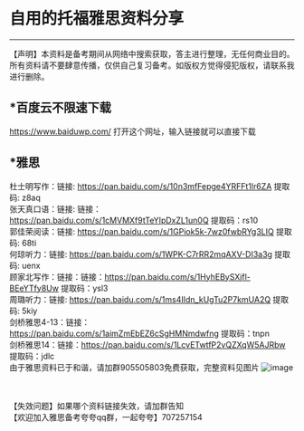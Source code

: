 
# 自用的托福雅思资料分享
-------------
 【声明】本资料是备考期间从网络中搜索获取，答主进行整理，无任何商业目的。所有资料请不要肆意传播，仅供自己复习备考。如版权方觉得侵犯版权，请联系我进行删除。
<!---->
## *百度云不限速下载
https://www.baiduwp.com/   打开这个网址，输入链接就可以直接下载 </br>

## *雅思
杜士明写作：链接: https://pan.baidu.com/s/10n3mfFepge4YRFFt1lr6ZA 提取码: z8aq </br>
张天真口语：链接: 链接：https://pan.baidu.com/s/1cMVMXf9tTeYIpDxZL1un0Q 提取码：rs10  </br>
郭佳荣阅读：链接: https://pan.baidu.com/s/1GPiok5k-7wz0fwbRYg3LIQ 提取码: 68ti </br>
何琼听力：链接: https://pan.baidu.com/s/1WPK-C7rRR2mqAXV-DI3a3g 提取码: uenx </br>
顾家北写作：链接：链接：https://pan.baidu.com/s/1HyhEBySXjfl-BEeYTfy8Uw 提取码：ysl3 </br>
周璐听力：链接: https://pan.baidu.com/s/1ms4IIdn_kUgTu2P7kmUA2Q 提取码: 5kiy </br>
剑桥雅思4-13：链接：https://pan.baidu.com/s/1aimZmEbEZ6cSgHMNmdwfng 提取码：tnpn </br>
剑桥雅思14：链接：https://pan.baidu.com/s/1LcvETwtfP2vQZXqW5AJRbw 提取码：jdlc </br>
由于雅思资料已于和谐，请加群905505803免费获取，完整资料见图片 ![image](雅思资料目录.png)

</br>
</br>
【失效问题】如果哪个资料链接失效，请加群告知 </br>
【欢迎加入雅思备考夸夸qq群，一起夸夸】707257154 </br>

